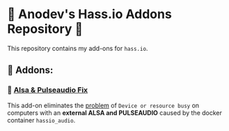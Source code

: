 # 🥗 Anodev's Hass.io Addons Repository  🥗
This repository contains my add-ons for `hass.io`.
## 📄 Addons:
### 🥧 [Alsa & Pulseaudio Fix](https://github.com/OPHoperHPO/hassio-addons/tree/master/pulseaudio_fix)
This add-on eliminates the [problem](https://github.com/home-assistant/audio/issues/12) of ``Device or resource busy`` on computers with an **external ALSA and PULSEAUDIO** caused by the docker container ```hassio_audio```.

